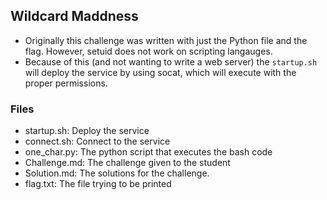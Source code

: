 ## Wildcard Maddness 

- Originally this challenge was written with just the Python file and the flag. However, setuid does not work on scripting langauges. 
- Because of this (and not wanting to write a web server) the `startup.sh` will deploy the service by using socat, which will execute with the proper permissions. 

### Files 
- startup.sh: Deploy the service 
- connect.sh: Connect to the service 
- one_char.py: The python script that executes the bash code 
- Challenge.md: The challenge given to the student 
- Solution.md: The solutions for the challenge. 
- flag.txt: The file trying to be printed